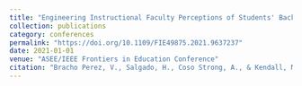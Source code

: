 ```yaml
---
title: "Engineering Instructional Faculty Perceptions of Students' Background at Hispanic Serving Institutions"
collection: publications
category: conferences
permalink: "https://doi.org/10.1109/FIE49875.2021.9637237"
date: 2021-01-01
venue: "ASEE/IEEE Frontiers in Education Conference"
citation: "Bracho Perez, V., Salgado, H., Coso Strong, A., & Kendall, M. R. (2021). Engineering instructional faculty perceptions of students' background at Hispanic Serving Institutions. 2021 Proceedings of the ASEE/IEEE Frontiers in Education Conference. https://doi.org/10.1109/FIE49875.2021.9637237"
---
```

